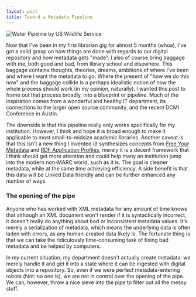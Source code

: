```yaml
---
layout: post
title: Toward a Metadata Pipeline
---
```


![Water Pipeline by US Wildlife Service](http://www.public-domain-image.com/public-domain-images-pictures-free-stock-photos/miscellaneous-public-domain-images-pictures/water-pipeline.jpg) 

Now that I've been in my first librarian gig for almost 5 months (whoa), I've got a solid grasp on how things are done with regards to our digital repository and how metadata gets "made". I also of course bring baggage with me, both good and bad, from library school and elsewhere. This baggage contains thoughts, theories, dreams, ambitions of where I've been and where I want the metadata to go. Where the present of "how we do this now" and the baggage collide is a perhaps idealistic notion of how the whole process should work (in my opinion, naturally). I wanted this post to frame out that process broadly, into a blueprint or pipeline. Much of the inspiration comes from a wonderful and healthy IT department, its connections to the larger open source community, and the recent DCMI Conference in Austin.   

The downside is that this pipeline really only works specifically for my institution. However, I think and hope it is broad enough to make it applicable to most small-to-midsize academic libraries. Another caveat is that this isn't a new thing I invented (it synthesizes concepts from [Free Your Metadata](freeyourmetadata.org) and [RDF Application Profiles](http://wiki.dublincore.org/index.php/RDF_Application_Profiles), merely it is a decent framework that I think should get more attention and could help many an institution jump into the modern non-MARC world, such as it is. The goal is cleaner metadata, while at the same time achieving efficiency. A side benefit is that this data will be Linked Data friendly and can be further enhanced any number of ways.   

### The opening of the pipe 

Anyone who has worked with XML metadata for any amount of time knows that although an XML document won't render if it is syntactically incorrect, it doesn't really do anything about bad or inconsistent metadata values. It's merely a serialization of metadata, which means the underlying data is often laden with errors, as any human-created data likely is. The fortunate thing is that we can take the ridiculously time-consuming task of fixing bad metadata and be helped by computers. 

In my current situation, my department doesn't actually create metadata: we merely handle it and get it into a state where it can be ingested with digital objects into a repository. So, even if we were perfect metadata-entering robots (hint: no one is), we are not in control over the opening of the pipe. We can, however, throw a nice sieve into the pipe to filter out all the messy stuff. 

